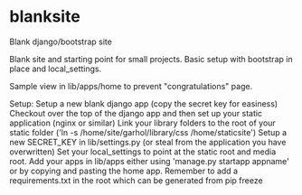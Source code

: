 blanksite
=========

Blank django/bootstrap site

Blank site and starting point for small projects.
Basic setup with bootstrap in place and local_settings.

Sample view in lib/apps/home to prevent "congratulations" page.


Setup:
    Setup a new blank django app (copy the secret key for easiness)
    Checkout over the top of the django app and then set up your static application (nginx or similar)
    Link your library folders to the root of your static folder ('ln -s /home/site/garhol/library/css /home/staticsite')
    Setup a new SECRET_KEY in lib/settings.py (or steal from the application you have overwritten)
    Set your local_settings to point at the static root and media root.
    Add your apps in lib/apps either using 'manage.py startapp appname' or by copying and pasting the home app.
    Remember to add a requirements.txt in the root which can be generated from pip freeze

